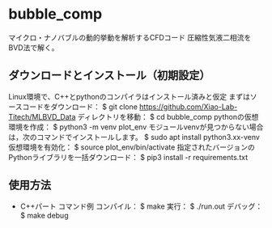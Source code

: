 # bubble_comp
マイクロ・ナノバブルの動的挙動を解析するCFDコード
圧縮性気液二相流をBVD法で解く。


## ダウンロードとインストール（初期設定）
Linux環境で、C++とpythonのコンパイラはインストール済みと仮定
まずはソースコードをダウンロード：
$ git clone https://github.com/Xiao-Lab-Titech/MLBVD_Data
ディレクトリを移動：
$ cd bubble_comp
pythonの仮想環境を作成：
$ python3 -m venv plot_env
モジュールvenvが見つからない場合は，次のコマンドでインストールします。
$ sudo apt install python3.xx-venv
仮想環境を有効化：
$ source plot_env/bin/activate
指定されたバージョンのPythonライブラリを一括ダウンロード：
$ pip3 install -r requirements.txt


## 使用方法
- C++パート
コマンド例
コンパイル：
$ make
実行：
$ ./run.out
デバッグ：
$ make debug

